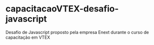 # capacitacaoVTEX-desafio-javascript
Desafio de Javascript proposto pela empresa Enext durante o curso de capacitação em VTEX
